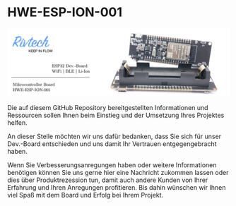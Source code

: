 # HWE-ESP-ION-001
![alt text](Banner.jpg "HWE-ESP-ION-001")

Die auf diesem GitHub Repository bereitgestellten Informationen und Ressourcen sollen Ihnen beim Einstieg und der Umsetzung Ihres Projektes helfen. 

An dieser Stelle möchten wir uns dafür bedanken, dass Sie sich für unser Dev.-Board entschieden und uns damit Ihr Vertrauen entgegengebracht haben. 

Wenn Sie Verbesserungsanregungen haben oder weitere Informationen benötigen können Sie uns gerne hier eine Nachricht zukommen lassen oder dies über Produktrezession tun, damit auch andere Kunden von Ihrer Erfahrung und Ihren Anregungen profitieren. Bis dahin wünschen wir Ihnen viel Spaß mit dem Board und Erfolg bei Ihrem Projekt.  
